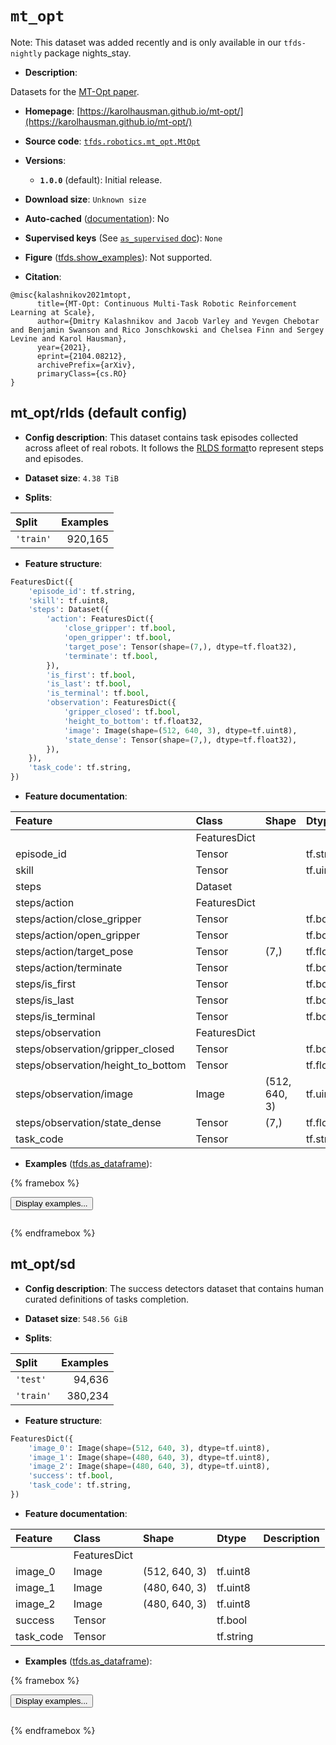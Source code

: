 <div itemscope itemtype="http://schema.org/Dataset">
  <div itemscope itemprop="includedInDataCatalog" itemtype="http://schema.org/DataCatalog">
    <meta itemprop="name" content="TensorFlow Datasets" />
  </div>
  <meta itemprop="name" content="mt_opt" />
  <meta itemprop="description" content="Datasets for the [MT-Opt paper](https://arxiv.org/abs/2104.08212).&#10;&#10;To use this dataset:&#10;&#10;```python&#10;import tensorflow_datasets as tfds&#10;&#10;ds = tfds.load(&#x27;mt_opt&#x27;, split=&#x27;train&#x27;)&#10;for ex in ds.take(4):&#10;  print(ex)&#10;```&#10;&#10;See [the guide](https://www.tensorflow.org/datasets/overview) for more&#10;informations on [tensorflow_datasets](https://www.tensorflow.org/datasets).&#10;&#10;" />
  <meta itemprop="url" content="https://www.tensorflow.org/datasets/catalog/mt_opt" />
  <meta itemprop="sameAs" content="https://karolhausman.github.io/mt-opt/" />
  <meta itemprop="citation" content="@misc{kalashnikov2021mtopt,&#10;      title={MT-Opt: Continuous Multi-Task Robotic Reinforcement Learning at Scale},&#10;      author={Dmitry Kalashnikov and Jacob Varley and Yevgen Chebotar and Benjamin Swanson and Rico Jonschkowski and Chelsea Finn and Sergey Levine and Karol Hausman},&#10;      year={2021},&#10;      eprint={2104.08212},&#10;      archivePrefix={arXiv},&#10;      primaryClass={cs.RO}&#10;}" />
</div>

# `mt_opt`


Note: This dataset was added recently and is only available in our
`tfds-nightly` package
<span class="material-icons" title="Available only in the tfds-nightly package">nights_stay</span>.

*   **Description**:

Datasets for the [MT-Opt paper](https://arxiv.org/abs/2104.08212).

*   **Homepage**:
    [https://karolhausman.github.io/mt-opt/](https://karolhausman.github.io/mt-opt/)

*   **Source code**:
    [`tfds.robotics.mt_opt.MtOpt`](https://github.com/tensorflow/datasets/tree/master/tensorflow_datasets/robotics/mt_opt/mt_opt.py)

*   **Versions**:

    *   **`1.0.0`** (default): Initial release.

*   **Download size**: `Unknown size`

*   **Auto-cached**
    ([documentation](https://www.tensorflow.org/datasets/performances#auto-caching)):
    No

*   **Supervised keys** (See
    [`as_supervised` doc](https://www.tensorflow.org/datasets/api_docs/python/tfds/load#args)):
    `None`

*   **Figure**
    ([tfds.show_examples](https://www.tensorflow.org/datasets/api_docs/python/tfds/visualization/show_examples)):
    Not supported.

*   **Citation**:

```
@misc{kalashnikov2021mtopt,
      title={MT-Opt: Continuous Multi-Task Robotic Reinforcement Learning at Scale},
      author={Dmitry Kalashnikov and Jacob Varley and Yevgen Chebotar and Benjamin Swanson and Rico Jonschkowski and Chelsea Finn and Sergey Levine and Karol Hausman},
      year={2021},
      eprint={2104.08212},
      archivePrefix={arXiv},
      primaryClass={cs.RO}
}
```


## mt_opt/rlds (default config)

*   **Config description**: This dataset contains task episodes collected across
    afleet of real robots. It follows the
    [RLDS format](https://github.com/google-research/rlds)to represent steps and
    episodes.

*   **Dataset size**: `4.38 TiB`

*   **Splits**:

Split     | Examples
:-------- | -------:
`'train'` | 920,165

*   **Feature structure**:

```python
FeaturesDict({
    'episode_id': tf.string,
    'skill': tf.uint8,
    'steps': Dataset({
        'action': FeaturesDict({
            'close_gripper': tf.bool,
            'open_gripper': tf.bool,
            'target_pose': Tensor(shape=(7,), dtype=tf.float32),
            'terminate': tf.bool,
        }),
        'is_first': tf.bool,
        'is_last': tf.bool,
        'is_terminal': tf.bool,
        'observation': FeaturesDict({
            'gripper_closed': tf.bool,
            'height_to_bottom': tf.float32,
            'image': Image(shape=(512, 640, 3), dtype=tf.uint8),
            'state_dense': Tensor(shape=(7,), dtype=tf.float32),
        }),
    }),
    'task_code': tf.string,
})
```

*   **Feature documentation**:

Feature                            | Class        | Shape         | Dtype      | Description
:--------------------------------- | :----------- | :------------ | :--------- | :----------
                                   | FeaturesDict |               |            |
episode_id                         | Tensor       |               | tf.string  |
skill                              | Tensor       |               | tf.uint8   |
steps                              | Dataset      |               |            |
steps/action                       | FeaturesDict |               |            |
steps/action/close_gripper         | Tensor       |               | tf.bool    |
steps/action/open_gripper          | Tensor       |               | tf.bool    |
steps/action/target_pose           | Tensor       | (7,)          | tf.float32 |
steps/action/terminate             | Tensor       |               | tf.bool    |
steps/is_first                     | Tensor       |               | tf.bool    |
steps/is_last                      | Tensor       |               | tf.bool    |
steps/is_terminal                  | Tensor       |               | tf.bool    |
steps/observation                  | FeaturesDict |               |            |
steps/observation/gripper_closed   | Tensor       |               | tf.bool    |
steps/observation/height_to_bottom | Tensor       |               | tf.float32 |
steps/observation/image            | Image        | (512, 640, 3) | tf.uint8   |
steps/observation/state_dense      | Tensor       | (7,)          | tf.float32 |
task_code                          | Tensor       |               | tf.string  |

*   **Examples**
    ([tfds.as_dataframe](https://www.tensorflow.org/datasets/api_docs/python/tfds/as_dataframe)):

<!-- mdformat off(HTML should not be auto-formatted) -->

{% framebox %}

<button id="displaydataframe">Display examples...</button>
<div id="dataframecontent" style="overflow-x:auto"></div>
<script>
const url = "https://storage.googleapis.com/tfds-data/visualization/dataframe/mt_opt-rlds-1.0.0.html";
const dataButton = document.getElementById('displaydataframe');
dataButton.addEventListener('click', async () => {
  // Disable the button after clicking (dataframe loaded only once).
  dataButton.disabled = true;

  const contentPane = document.getElementById('dataframecontent');
  try {
    const response = await fetch(url);
    // Error response codes don't throw an error, so force an error to show
    // the error message.
    if (!response.ok) throw Error(response.statusText);

    const data = await response.text();
    contentPane.innerHTML = data;
  } catch (e) {
    contentPane.innerHTML =
        'Error loading examples. If the error persist, please open '
        + 'a new issue.';
  }
});
</script>

{% endframebox %}

<!-- mdformat on -->

## mt_opt/sd

*   **Config description**: The success detectors dataset that contains human
    curated definitions of tasks completion.

*   **Dataset size**: `548.56 GiB`

*   **Splits**:

Split     | Examples
:-------- | -------:
`'test'`  | 94,636
`'train'` | 380,234

*   **Feature structure**:

```python
FeaturesDict({
    'image_0': Image(shape=(512, 640, 3), dtype=tf.uint8),
    'image_1': Image(shape=(480, 640, 3), dtype=tf.uint8),
    'image_2': Image(shape=(480, 640, 3), dtype=tf.uint8),
    'success': tf.bool,
    'task_code': tf.string,
})
```

*   **Feature documentation**:

Feature   | Class        | Shape         | Dtype     | Description
:-------- | :----------- | :------------ | :-------- | :----------
          | FeaturesDict |               |           |
image_0   | Image        | (512, 640, 3) | tf.uint8  |
image_1   | Image        | (480, 640, 3) | tf.uint8  |
image_2   | Image        | (480, 640, 3) | tf.uint8  |
success   | Tensor       |               | tf.bool   |
task_code | Tensor       |               | tf.string |

*   **Examples**
    ([tfds.as_dataframe](https://www.tensorflow.org/datasets/api_docs/python/tfds/as_dataframe)):

<!-- mdformat off(HTML should not be auto-formatted) -->

{% framebox %}

<button id="displaydataframe">Display examples...</button>
<div id="dataframecontent" style="overflow-x:auto"></div>
<script>
const url = "https://storage.googleapis.com/tfds-data/visualization/dataframe/mt_opt-sd-1.0.0.html";
const dataButton = document.getElementById('displaydataframe');
dataButton.addEventListener('click', async () => {
  // Disable the button after clicking (dataframe loaded only once).
  dataButton.disabled = true;

  const contentPane = document.getElementById('dataframecontent');
  try {
    const response = await fetch(url);
    // Error response codes don't throw an error, so force an error to show
    // the error message.
    if (!response.ok) throw Error(response.statusText);

    const data = await response.text();
    contentPane.innerHTML = data;
  } catch (e) {
    contentPane.innerHTML =
        'Error loading examples. If the error persist, please open '
        + 'a new issue.';
  }
});
</script>

{% endframebox %}

<!-- mdformat on -->